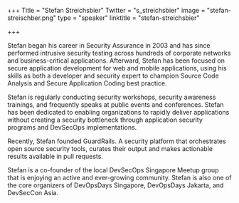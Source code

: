 +++
Title = "Stefan Streichsbier"
Twitter = "s_streichsbier"
image = "stefan-streischber.png"
type = "speaker"
linktitle = "stefan-streichsbier"

+++

Stefan began his career in Security Assurance in 2003 and has since performed intrusive security testing across hundreds of corporate networks and business-critical applications. Afterward, Stefan has been focused on secure application development for web and mobile applications, using his skills as both a developer and security expert to champion Source Code Analysis and Secure Application Coding best practice. 

Stefan is regularly conducting security workshops, security awareness trainings, and frequently speaks at public events and conferences. Stefan has been dedicated to enabling organizations to rapidly deliver applications without creating a security bottleneck through application security programs and DevSecOps implementations.

Recently, Stefan founded GuardRails. A security platform that orchestrates open source security tools, curates their output and makes actionable results available in pull requests.

Stefan is a co-founder of the local DevSecOps Singapore Meetup group that is enjoying an active and ever-growing community. Stefan is also one of the core organizers of DevOpsDays Singapore, DevOpsDays Jakarta, and DevSecCon Asia.
